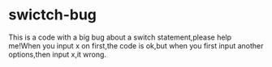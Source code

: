 # swictch-bug
This is a code with a big bug about a switch statement,please help me!When you input x on first,the code is ok,but when you first input another options,then input x,it wrong.
